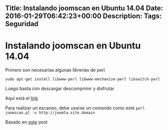 Title: Instalando joomscan en Ubuntu 14.04
Date: 2016-01-29T06:42:23+00:00
Description: 
Tags: Seguridad
---
# Instalando joomscan en Ubuntu 14.04

Primero son necesarias algunas librerías de perl

`sudo apt-get install libwww-perl libwww-mechanize-perl libswitch-perl`

Luego basta con descargar descomprimir y disfrutar

Aquí está el [link](http://sourceforge.net/projects/joomscan/)

Para realizar un escaneo, debe usarse un comando como este
`perl joomscan.pl -u http://joomla.site.domain`

Basado en [este](http://samiux.blogspot.com/2013/05/howto-joomscan-on-ubuntu-desktop-1204.html) post